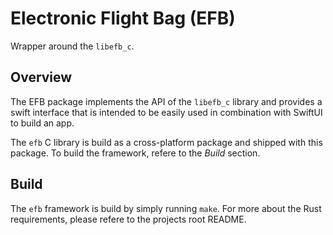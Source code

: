 # Electronic Flight Bag (EFB)

Wrapper around the `libefb_c`.

## Overview

The EFB package implements the API of the `libefb_c` library and
provides a swift interface that is intended to be easily used in
combination with SwiftUI to build an app.

The `efb` C library is build as a cross-platform package and shipped
with this package. To build the framework, refere to the _Build_
section.

## Build

The `efb` framework is build by simply running `make`. For more about
the Rust requirements, please refere to the projects root README.

